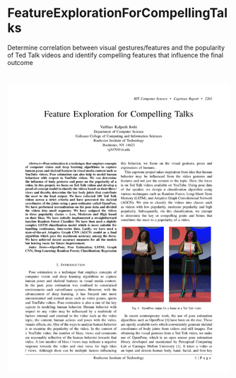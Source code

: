 # FeatureExplorationForCompellingTalks
Determine correlation between visual gestures/features and the popularity of Ted Talk videos and identify compelling features that influence the final outcome

#
![Report](https://github.com/joshivaibhav/FeatureExplorationForCompellingTalks/blob/main/plots/project_report-1.jpg)

